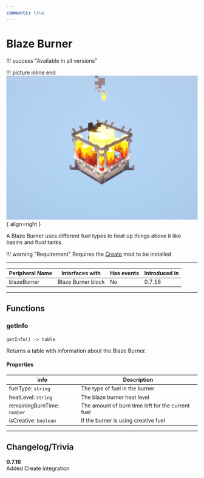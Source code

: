 ```yaml
---
comments: true
---
```


# Blaze Burner

!!! success "Available in all versions"

!!! picture inline end
    ![!Image of the Blaze Burner block](/../assets/images/previews/blaze_burner.png){ align=right }

A Blaze Burner uses different fuel types to heat up things above it like basins and fluid tanks.

!!! warning "Requirement"
    Requires the [Create](https://www.curseforge.com/minecraft/mc-mods/create) mod to be installed

<p class="picture-spacing" style="--ps:1.9rem;"></p>

---

<center>

| Peripheral Name | Interfaces with    | Has events | Introduced in |
| --------------- | ------------------ | ---------- | ------------- |
| blazeBurner     | Blaze Burner block | No         | 0.7.16        |

</center>

---

## Functions

### getInfo
```
getInfo() -> table
```
Returns a table with information about the Blaze Burner.

#### Properties

| info                        | Description                                       |
| --------------------------- | ------------------------------------------------- |
| fuelType: `string`          | The type of fuel in the burner                    |
| heatLevel: `string`         | The blaze burner heat level                       |
| remainingBurnTime: `number` | The amount of burn time left for the current fuel |
| isCreative: `boolean`       | If the burner is using creative fuel              |

---

## Changelog/Trivia

**0.7.16**  
Added Create integration
